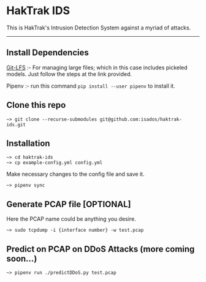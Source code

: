 # HakTrak IDS
This is HakTrak's Intrusion Detection System against a myriad of attacks.

---
## Install Dependencies

[Git-LFS](https://git-lfs.github.com/) :- For managing large files; which in this case includes pickeled models. Just follow the steps at the link provided.

Pipenv :- run this command `pip install --user pipenv` to install it.

## Clone this repo
```
~> git clone --recurse-submodules git@github.com:isados/haktrak-ids.git
```

## Installation
```
~> cd haktrak-ids
~> cp example-config.yml config.yml
```
Make necessary changes to the config file and save it.
```
~> pipenv sync
```

## Generate PCAP file [OPTIONAL]
Here the PCAP name could be anything you desire.
```
~> sudo tcpdump -i {interface number} -w test.pcap
```

## Predict on PCAP on DDoS Attacks (more coming soon...)
```
~> pipenv run ./predictDDoS.py test.pcap
```